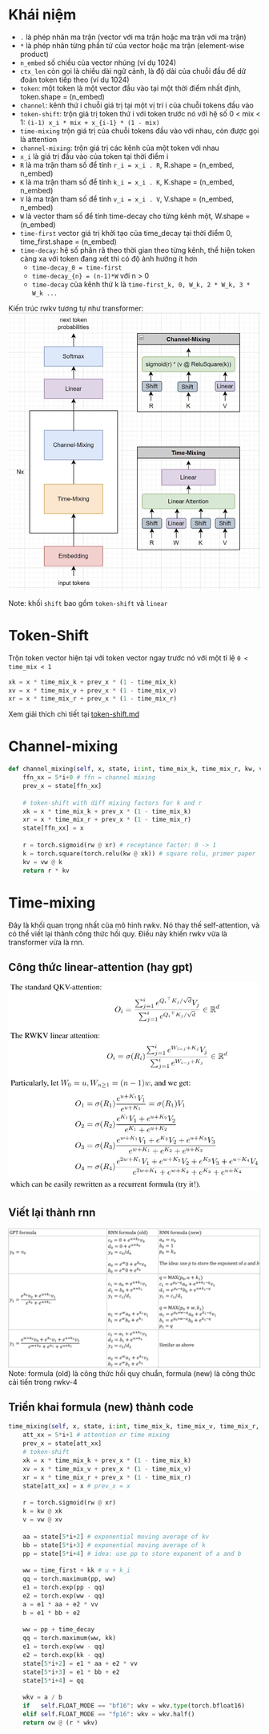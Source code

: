 # Khái niệm
- `.` là phép nhân ma trận (vector với ma trận hoặc ma trận với ma trận)
- `*` là phép nhân từng phần tử của vector hoặc ma trận (element-wise product)
- `n_embed` số chiều của vector nhúng (ví dụ 1024)
- `ctx_len` còn gọi là chiều dài ngữ cảnh, là độ dài của chuỗi đầu để dữ đoán token tiếp theo (ví dụ 1024)
- `token`: một token là một vector đầu vào tại một thời điểm nhất định, token.shape = (n_embed)
- `channel`: kênh thứ i chuỗi giá trị tại một vị trí i của chuỗi tokens đầu vào
- `token-shift`: trộn giá trị token thứ i với token trước nó với hệ số 0 < mix < 1: `(i-1) x_i * mix + x_{i-1} * (1 - mix)`
- `time-mixing` trộn giá trị của chuỗi tokens đầu vào với nhau, còn được gọi là attention
- `channel-mixing`: trộn giá trị các kênh của một token với nhau
- `x_i` là giá trị đầu vào của token tại thời điểm i
- `R` là ma trận tham số để tính `r_i = x_i . R`, R.shape = (n_embed, n_embed)
- `K` là ma trận tham số để tính `k_i = x_i . K`, K.shape = (n_embed, n_embed)
- `V` là ma trận tham số để tính `v_i = x_i . V`, V.shape = (n_embed, n_embed)
- `W` là vector tham số để tính time-decay cho từng kênh một, W.shape = (n_embed)
- `time-first` vector giá trị khởi tạo của time_decay tại thời điểm 0, time_first.shape = (n_embed)
- `time-decay`: hệ số phân rã theo thời gian theo từng kênh, thể hiện token càng xa với token đang xét thì có độ ảnh hưởng ít hơn
   - `time-decay_0 = time-first`
   - `time-decay_{n} = (n-1)*W` với n > 0
   - `time-decay` của kênh thứ k là `time-first_k, 0, W_k, 2 * W_k, 3 * W_k ...`

Kiến trúc rwkv tương tự như transformer:
![](files/rwkv-illustrated-00.jpg)

Note: khối `shift` bao gồm `token-shift` và `linear`

# Token-Shift
Trộn token vector hiện tại với token vector ngay trước nó với một tỉ lệ `0 < time_mix < 1`
```py
xk = x * time_mix_k + prev_x * (1 - time_mix_k)
xv = x * time_mix_v + prev_x * (1 - time_mix_v)
xr = x * time_mix_r + prev_x * (1 - time_mix_r)
```
Xem giải thích chi tiết tại [token-shift.md](./token-shift.md)

# Channel-mixing
```py
def channel_mixing(self, x, state, i:int, time_mix_k, time_mix_r, kw, vw, rw):
    ffn_xx = 5*i+0 # ffn = channel mixing
    prev_x = state[ffn_xx]

    # token-shift with diff mixing factors for k and r
    xk = x * time_mix_k + prev_x * (1 - time_mix_k)
    xr = x * time_mix_r + prev_x * (1 - time_mix_r)
    state[ffn_xx] = x

    r = torch.sigmoid(rw @ xr) # receptance factor: 0 -> 1
    k = torch.square(torch.relu(kw @ xk)) # square relu, primer paper
    kv = vw @ k
    return r * kv
```

# Time-mixing
Đây là khối quan trọng nhất của mô hình rwkv. Nó thay thế self-attention, và có thể viết lại thành công thức hồi quy. Điều này khiến rwkv vừa là transformer vừa là rnn.

## Công thức linear-attention (hay gpt)
![](files/rwkv-00.png)

## Viết lại thành rnn
![](files/rwkv-04.jpg)
Note: formula (old) là công thức hồi quy chuẩn, formula (new) là công thức cải tiến trong rwkv-4

## Triển khai formula (new) thành code
```py
time_mixing(self, x, state, i:int, time_mix_k, time_mix_v, time_mix_r, time_first, time_decay, kw, vw, rw, ow):
    att_xx = 5*i+1 # attention or time mixing
    prev_x = state[att_xx]
    # token-shift
    xk = x * time_mix_k + prev_x * (1 - time_mix_k)
    xv = x * time_mix_v + prev_x * (1 - time_mix_v)
    xr = x * time_mix_r + prev_x * (1 - time_mix_r)
    state[att_xx] = x # prev_x = x

    r = torch.sigmoid(rw @ xr)
    k = kw @ xk
    v = vw @ xv

    aa = state[5*i+2] # exponential moving average of kv
    bb = state[5*i+3] # exponential moving average of k
    pp = state[5*i+4] # idea: use pp to store exponent of a and b

    ww = time_first + kk # u + k_i
    qq = torch.maximum(pp, ww)
    e1 = torch.exp(pp - qq)
    e2 = torch.exp(ww - qq)
    a = e1 * aa + e2 * vv
    b = e1 * bb + e2

    ww = pp + time_decay
    qq = torch.maximum(ww, kk)
    e1 = torch.exp(ww - qq)
    e2 = torch.exp(kk - qq)
    state[5*i+2] = e1 * aa + e2 * vv
    state[5*i+3] = e1 * bb + e2
    state[5*i+4] = qq

    wkv = a / b
    if   self.FLOAT_MODE == "bf16": wkv = wkv.type(torch.bfloat16)
    elif self.FLOAT_MODE == "fp16": wkv = wkv.half()
    return ow @ (r * wkv)
```
